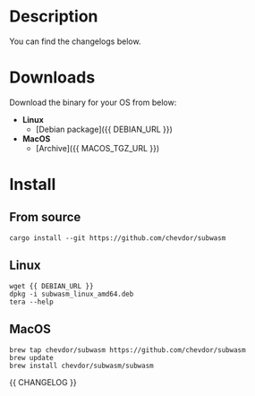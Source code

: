 # Description

You can find the changelogs below.

# Downloads

Download the binary for your OS from below:
- **Linux**
    - [Debian package]({{ DEBIAN_URL }})
- **MacOS**
    - [Archive]({{ MACOS_TGZ_URL }})
# Install

## From source

```
cargo install --git https://github.com/chevdor/subwasm
```

## Linux
```
wget {{ DEBIAN_URL }}
dpkg -i subwasm_linux_amd64.deb
tera --help
```

## MacOS

```
brew tap chevdor/subwasm https://github.com/chevdor/subwasm
brew update
brew install chevdor/subwasm/subwasm
```

{{ CHANGELOG }}
